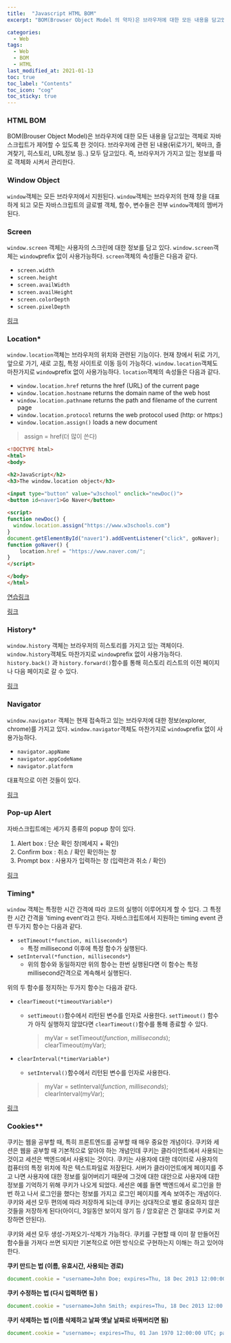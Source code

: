 ```yaml
---
title:  "Javascript HTML BOM"
excerpt: "BOM(Browser Object Model 의 약자)은 브라우저에 대한 모든 내용을 담고있는 객체로 자바스크립트가 제어할 수 있도록 한 것이다."

categories:
  - Web
tags:
  - Web
  - BOM
  - HTML
last_modified_at: 2021-01-13 
toc: true
toc_label: "Contents"
toc_icon: "cog"
toc_sticky: true
---
```


### HTML BOM

BOM(Brouser Object Model)은 브라우저에 대한 모든 내용을 담고있는 객체로 자바스크립트가 제어할 수 있도록 한 것이다. 브라우저에 관련 된 내용(뒤로가기, 북마크, 즐겨찾기, 히스토리, URL정보 등..) 모두 담고있다. 즉, 브라우저가 가지고 있는 정보를 따로 객체화 시켜서 관리한다. 



### Window Object

`window`객체는 모든 브라우저에서 지원된다. `window`객체는 브라우저의 현재 창을 대표하게 되고 모든 자바스크립트의 글로벌 객체, 함수, 변수들은 전부 `window`객체의 멤버가 된다. 



### Screen

`window.screen` 객체는 사용자의 스크린에 대한 정보를 담고 있다.  `window.screen`객체는 `window`prefix 없이 사용가능하다. `screen`객체의 속성들은 다음과 같다. 

- `screen.width`
- `screen.height`
- `screen.availWidth`
- `screen.availHeight`
- `screen.colorDepth`
- `screen.pixelDepth`

[링크](https://www.w3schools.com/js/js_window_screen.asp)



### Location*

`window.location`객체는 브라우저의 위치와 관련된 기능이다. 현재 창에서 뒤로 가기, 앞으로 가기, 새로 고침, 특정 사이트로 이동 등이 가능하다. `window.location`객체도 마찬가지로  `window`prefix 없이 사용가능하다. `location`객체의 속성들은 다음과 같다. 

- `window.location.href` returns the href (URL) of the current page
- `window.location.hostname` returns the domain name of the web host
- `window.location.pathname` returns the path and filename of the current page
- `window.location.protocol` returns the web protocol used (http: or https:)
- `window.location.assign()` loads a new document

> assign = href(더 많이 쓴다)

~~~html
<!DOCTYPE html>
<html>
<body>

<h2>JavaScript</h2>
<h3>The window.location object</h3>

<input type="button" value="w3school" onclick="newDoc()">
<button id=naver1>Go Naver</button>
  
<script>
function newDoc() {
  window.location.assign("https://www.w3schools.com")
}
document.getElementById("naver1").addEventListener("click", goNaver);
function goNaver() {
	location.href = "https://www.naver.com/";
}
</script>

</body>
</html>
~~~

[연습링크](https://www.w3schools.com/js/tryit.asp?filename=tryjs_loc_assign)

[링크](https://www.w3schools.com/js/js_window_location.asp)



### History*

`window.history` 객체는 브라우저의 히스토리를 가지고 있는 객체이다. `window.history`객체도 마찬가지로  `window`prefix 없이 사용가능하다. `history.back()` 과 `history.forward()`함수를 통해 히스토리 리스트의 이전 페이지나 다음 페이지로 갈 수 있다. 

[링크](https://www.w3schools.com/js/js_window_history.asp)



### Navigator

`window.navigator` 객체는 현재 접속하고 있는 브라우저에 대한 정보(explorer, chrome)를 가지고 있다. `window.navigator`객체도 마찬가지로  `window`prefix 없이 사용가능하다. 

- `navigator.appName`
- `navigator.appCodeName`
- `navigator.platform`

대표적으로 이런 것들이 있다. 

[링크](https://www.w3schools.com/js/js_window_navigator.asp)



### Pop-up Alert

자바스크립트에는 세가지 종류의 popup 창이 있다. 

1. Alert box : 단순 확인 창(메세지 + 확인)
2. Confirm box : 취소 / 확인 확인하는 창
3. Prompt box : 사용자가 입력하는 창 (입력란과 취소 / 확인)

[링크](https://www.w3schools.com/js/js_popup.asp)



### Timing*

`window` 객체는 특정한 시간 간격에 따라 코드의 실행이 이루어지게 할 수 있다. 그 특정한 시간 간격을 'timing event'라고 한다. 자바스크립트에서 지원하는 timing event 관련 두가지 함수는 다음과 같다. 

- `setTimeout(*function, milliseconds*`)
  - 특정 millisecond 이후에 특정 함수가 실행된다. 
- `setInterval(*function, milliseconds*`)
  - 위의 함수와 동일하지만 위의 함수는 한번 실행된다면 이 함수는 특정 millisecond간격으로 계속해서 실행된다. 

위의 두 함수를 정지하는 두가지 함수는 다음과 같다. 

- `clearTimeout(*timeoutVariable*)`

  - `setTimeout()`함수에서 리턴된 변수를 인자로 사용한다. `setTimeout()` 함수가 아직 실행하지 않았다면 `clearTimeout()`함수를 통해 종료할 수 있다. 

    > myVar = setTimeout(*function*, *milliseconds*);
    > clearTimeout(myVar); 

- `clearInterval(*timerVariable*)`
  - `setInterval()`함수에서 리턴된 변수를 인자로 사용한다. 

    > myVar = setInterval(*function*, *milliseconds*);
    > clearInterval(myVar);

[링크](https://www.w3schools.com/js/js_timing.asp)



### Cookies**

쿠키는 웹을 공부할 때, 특히 프론트엔드를 공부할 때 매우 중요한 개념이다. 쿠키와 세션은 웹을 공부할 때 기본적으로 알아야 하는 개념인데 쿠키는 클라이언트에서 사용되는 것이고 세션은 백엔드에서 사용되는 것이다. 쿠키는 사용자에 대한 데이터로 사용자의 컴퓨터의 특정 위치에 작은 텍스트파일로 저장된다. 서버가 클라이언트에게 페이지를 주고 나면 사용자에 대한 정보를 잃어버리기 때문에 그것에 대한 대안으로 사용자에 대한 정보를 기억하기 위해 쿠키가 나오게 되었다. 세션은 예를 들면 백엔드에서 로그인을 한번 하고 나서 로그인을 했다는 정보를 가지고 로그인 페이지를 계속 보여주는 개념이다. 쿠키와 세션 모두 편의에 따라 저장하게 되는데 쿠키는 상대적으로 별로 중요하지 않은 것들을 저장하게 된다(아이디, 3일동안 보이지 않기 등 / 암호같은 건 절대로 쿠키로 저장하면 안된다). 

쿠키와 세션 모두 생성-가져오기-삭제가 가능하다. 쿠키를 구현할 때 이미 잘 만들어진 함수들을 가져다 쓰면 되지만 기본적으로 어떤 방식으로 구현하는지 이해는 하고 있어야 한다. 

**쿠키 만드는 법 (이름, 유효시간, 사용되는 경로)**

~~~javascript
document.cookie = "username=John Doe; expires=Thu, 18 Dec 2013 12:00:00 UTC; path=/";
~~~

**쿠키 수정하는 법 (다시 입력하면 됨 )**

~~~javascript
document.cookie = "username=John Smith; expires=Thu, 18 Dec 2013 12:00:00 UTC; path=/";
~~~

**쿠키 삭제하는 법 (이름 삭제하고 날짜 옛날 날짜로 바꿔버리면 됨)**

~~~javascript
document.cookie = "username=; expires=Thu, 01 Jan 1970 12:00:00 UTC; path=/";
~~~

